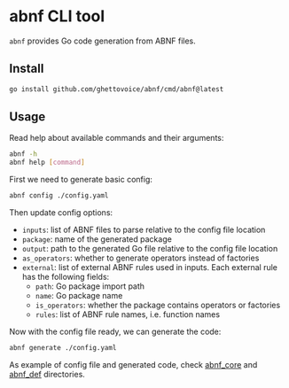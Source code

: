 # abnf CLI tool

`abnf` provides Go code generation from ABNF files.

## Install

```bash
go install github.com/ghettovoice/abnf/cmd/abnf@latest
```

## Usage

Read help about available commands and their arguments:

```bash
abnf -h
abnf help [command]
```

First we need to generate basic config:

```bash
abnf config ./config.yaml
```

Then update config options:

- `inputs`: list of ABNF files to parse relative to the config file location
- `package`: name of the generated package
- `output`: path to the generated Go file relative to the config file location
- `as_operators`: whether to generate operators instead of factories
- `external`: list of external ABNF rules used in inputs. Each external rule has the following fields:
  - `path`: Go package import path
  - `name`: Go package name
  - `is_operators`: whether the package contains operators or factories
  - `rules`: list of ABNF rule names, i.e. function names

Now with the config file ready, we can generate the code:

```bash
abnf generate ./config.yaml
```

As example of config file and generated code, check [abnf_core](https://github.com/ghettovoice/abnf/tree/master/pkg/abnf_core) and [abnf_def](https://github.com/ghettovoice/abnf/tree/master/pkg/abnf_def) directories.
